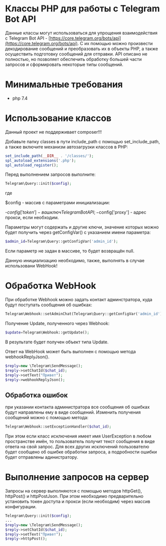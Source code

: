 # Классы PHP для работы с Telegram Bot API
Данные классы могут использоваться для упрощения взаимодействия с Telegram Bot API - [https://core.telegram.org/bots/api](https://core.telegram.org/bots/api). С их помощью можно произвести декодирование сообщений и преобразовать их в объекты PHP, а также осуществить подготовку сообщений для отправки. API описано не полностью, но позволяет обеспечить обработку большей части запросов и сформировать некоторые типы сообщений.

# Минимальные требования
- php 7.4

# Использование классов
Данный проект не поддерживает composer!!!

Добавьте папку classes в пути include_path с помощью set_include_path, а также включите механизм автозагрузки классов в PHP:
```php
set_include_path(__DIR__ . '/classes/');
spl_autoload_extensions('.php');
spl_autoload_register();
```

Перед выполнением запросов выполните:

```php
Telegram\Query::init($config);
```
где

$config - массив с параметрами инициализации:

-$config['token'] - ваш ключ Telegram Bot API;
-$config['proxy'] - адрес прокси, если необходим.

Параметры могут содержать и другие ключи, значение которых можно будет получить через getConfigVar() с указанием имени параметра:
```php
$admin_id=Telegram\Query::getConfigVar('admin_id');
```

Если параметр не задан в массиве, то будет возвращён null.

Данную инициализацию необходимо, также, выполнять в случае использовани WebHook!

# Обработка WebHook
При обработке Webhook можно задать контакт админстратора, куда будут поступать сообщения об ошибках:
```php
Telegram\Webhook::setAdminChat(Telegram\Query::getConfigVar('admin_id'));
```
Получение Update, полученного через Webhook:
```php
$update=Telegram\Webhook::getUpdate();
```
В результате будет получен объект типа Update.

Ответ на WebHook может быть выполнен с помощью метода webhookReplyJson(). 
```php
$reply=new \Telegram\SendMessage();
$reply->setChatId($chat_id);
$reply->setText("Привет");
$reply->webhookReplyJson();
```
## Обработка ошибок
при указании контакта администратора все сообщения об ошибках будут направлены ему в виде сообщений. Изменить получения сообщений можно с помощью метода:

```php
Telegram\Webhook::setExceptionHandler($chat_id);
```
При этом если класс исключения имеет имя UserException в любом пространстве имён, то пользователь получит текст сообщения в виде ответа на свой запрос. Для всех других исключений пользователю будет сообщено об ошибке обработки запроса, а подробности ошибки будет отправлены адинистратору.

# Выполнение запросов на сервер
Запросы на сервер выполняются с помощью методов httpGet(), httpPost() и httpPostJson. При этом необходимо предварительно установить токен доступа и прокси (если необходим) через массив конфигурации.

```php
Telegram\Query::init($config);
...
$reply=new \Telegram\SendMessage();
$reply->setChatId($chat_id);
$reply->setText("Привет");
$reply->httpPost();
```

